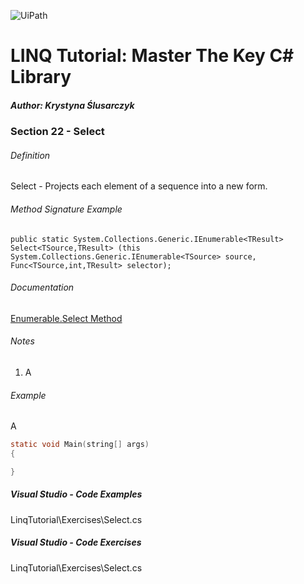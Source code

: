 ![UiPath](https://shonharsh.github.io/curriculum-vitae/Images/GitHub-Banner-CSharp-02.png)

# LINQ Tutorial: Master The Key C# Library

##### Author: Krystyna Ślusarczyk

### Section 22 - Select

###### Definition
Select - Projects each element of a sequence into a new form.

###### Method Signature Example
`public static System.Collections.Generic.IEnumerable<TResult> Select<TSource,TResult> (this System.Collections.Generic.IEnumerable<TSource> source, Func<TSource,int,TResult> selector);`

###### Documentation
[Enumerable.Select Method](https://learn.microsoft.com/en-us/dotnet/api/system.linq.enumerable.select)

###### Notes
1. A

###### Example
A

```c
static void Main(string[] args)
{

}
```

##### Visual Studio - Code Examples

LinqTutorial\Exercises\Select.cs

##### Visual Studio - Code Exercises

LinqTutorial\Exercises\Select.cs
